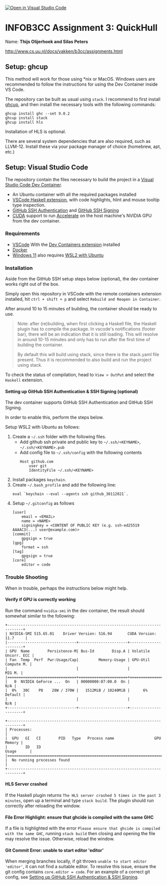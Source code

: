 [![Open in Visual Studio Code](https://classroom.github.com/assets/open-in-vscode-c66648af7eb3fe8bc4f294546bfd86ef473780cde1dea487d3c4ff354943c9ae.svg)](https://classroom.github.com/online_ide?assignment_repo_id=9710355&assignment_repo_type=AssignmentRepo)
# INFOB3CC Assignment 3: QuickHull

Name: **Thijs Olijerhoek and Silas Peters**<br>

http://www.cs.uu.nl/docs/vakken/b3cc/assignments.html


## Setup: ghcup

This method will work for those using *nix or MacOS. Windows users are
recommended to follow the instructions for using the Dev Container inside VS
Code.

The repository can be built as usual using `stack`. I recommend to first install
[ghcup](https://www.haskell.org/ghcup/), and then install the necessary tools
with the following commands:

```
ghcup install ghc --set 9.0.2
ghcup install stack
ghcup install hls
```

Installation of HLS is optional.

There are several system dependencies that are also required, such as LLVM-12.
Install these via your package manager of choice (homebrew, apt, etc.)


## Setup: Visual Studio Code

The repository contain the files necessary to build the project in a [Visual Studio Code Dev Container](https://code.visualstudio.com/docs/remote/containers).

- An Ubuntu container with all the required packages installed
- [VSCode Haskell extension](https://marketplace.visualstudio.com/items?itemName=haskell.haskell), with code highlights, hlint and mouse tooltip type inspection.
- [GitHub SSH Authentication](https://docs.github.com/en/authentication/connecting-to-github-with-ssh) and [GitHub SSH Signing](https://docs.github.com/en/authentication/managing-commit-signature-verification/signing-commits)
- [CUDA](https://docs.nvidia.com/cuda/wsl-user-guide/index.html) support to run [Accelerate](https://github.com/AccelerateHS/accelerate) on the host machine's NVIDIA GPU from the dev container.

### Requirements

- [VSCode](https://code.visualstudio.com/) With the [Dev Containers extension](https://marketplace.visualstudio.com/items?itemName=ms-vscode-remote.remote-containers) installed
- [Docker](https://www.docker.com/get-started/)
- [Windows 11](https://www.microsoft.com/en-us/windows/windows-11?r=1) also requires [WSL2 with Ubuntu](https://docs.microsoft.com/en-us/windows/wsl/install)

### Installation

Aside from the GitHub SSH setup steps below (optional), the dev container works right out of the box.

Simply open this repository in VSCode with the remote containers extension installed, hit `ctrl + shift + p` and select `Rebuild and Reopen in Container`.

After around 10 to 15 minutes of building, the container should be ready to use.

> Note: after (re)building, when first clicking a Haskell file, the Haskell
> plugin has to compile the package. In vscode's notifications (footer bar),
> there will be an indication that it is still loading. This will resolve in
> around 10-15 minutes and only has to run after the first time of building the
> container.
>
> By default this will build using stack, since there is the stack.yaml file
> present. Thus it is recommended to also build and run the project using stack.

To check the status of compilation, head to `View > OutPut` and select the `Haskell` extension.

#### Setting up GitHub SSH Authentication & SSH Signing (optional)

The dev container supports GitHub SSH Authentication and GitHub SSH Signing.

In order to enable this, perform the steps below.

Setup WSL2 with Ubuntu as follows:

1. Create a `~/.ssh` folder with the following files.
    - Add github ssh private and public key to `~/.ssh/<KEYNAME>`, `~/.ssh/<KEYNAME>.pub`
    - Add config file to `~/.ssh/config` with the following contents
        ```
        Host github.com
            user git
            IdentityFile ~/.ssh/<KEYNAME>
        ```
2. Install packages `keychain`.
3. Create `~/.bash_profile` and add the following line:
    ```
    eval `keychain --eval --agents ssh github_30112021`.
    ```
4. Setup `~/.gitconfig` as follows
    ```
    [user]
        email = <EMAIL>
        name = <NAME>
        signingkey = <CONTENT OF PUBLIC KEY (e.g. ssh-ed25519 AAAAC3(...) user@example.com)>
    [commit]
        gpgsign = true
    [gpg]
        format = ssh
    [tag]
        gpgsign = true
    [core]
        editor = code
    ```

### Trouble Shooting

When in trouble, perhaps the instructions below might help.

#### Verify if GPU is correctly working

Run the command `nvidia-smi` in the dev container, the result should somewhat similar to the following:
```
+-----------------------------------------------------------------------------+
| NVIDIA-SMI 515.65.01    Driver Version: 516.94       CUDA Version: 11.7     |
|-------------------------------+----------------------+----------------------+
| GPU  Name        Persistence-M| Bus-Id        Disp.A | Volatile Uncorr. ECC |
| Fan  Temp  Perf  Pwr:Usage/Cap|         Memory-Usage | GPU-Util  Compute M. |
|                               |                      |               MIG M. |
|===============================+======================+======================|
|   0  NVIDIA GeForce ...  On   | 00000000:07:00.0  On |                  N/A |
|  0%   30C    P8    28W / 370W |   1512MiB / 10240MiB |      6%      Default |
|                               |                      |                  N/A |
+-------------------------------+----------------------+----------------------+

+-----------------------------------------------------------------------------+
| Processes:                                                                  |
|  GPU   GI   CI        PID   Type   Process name                  GPU Memory |
|        ID   ID                                                   Usage      |
|=============================================================================|
|  No running processes found                                                 |
+-----------------------------------------------------------------------------+
```

#### HLS Server crashed

If the Haskell plugin returns `The HLS server crashed 5 times in the past 3
minutes`, open up a terminal and type `stack build`. The plugin should run
correctly after reloading the window.

#### File Error Highlight: ensure that ghcide is compiled with the same GHC

If a file is highlighted with the error `Please ensure that ghcide is compiled
with the same GHC`, running `stack build` then closing and opening the file may
resolve the issue. Otherwise, reload the window.

#### Git Commit Error: unable to start editor 'editor'

When merging branches locally, if git throws `unable to start editor 'editor'`,
it can not find a suitable editor. To resolve this issue, ensure the git config
contains `core.editor = code`. For an example of a correct git config, see
[Setting up GitHub SSH Authentication & SSH Signing](#setting-up-github-ssh-authentication--ssh-signing).

